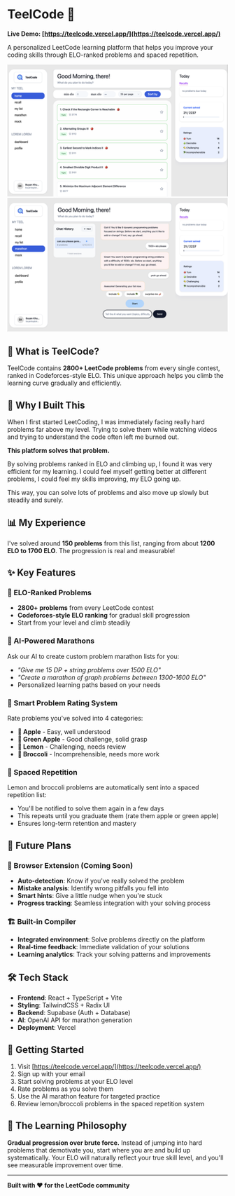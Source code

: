 # TeelCode 🧠

**Live Demo: [https://teelcode.vercel.app/](https://teelcode.vercel.app/)**

A personalized LeetCode learning platform that helps you improve your coding skills through ELO-ranked problems and spaced repetition.

![TeelCode Dashboard](1.png)
![Problem Solving Interface](2.png)

## 🎯 What is TeelCode?

TeelCode contains **2800+ LeetCode problems** from every single contest, ranked in Codeforces-style ELO. This unique approach helps you climb the learning curve gradually and efficiently.

## 🚀 Why I Built This

When I first started LeetCoding, I was immediately facing really hard problems far above my level. Trying to solve them while watching videos and trying to understand the code often left me burned out.

**This platform solves that problem.**

By solving problems ranked in ELO and climbing up, I found it was very efficient for my learning. I could feel myself getting better at different problems, I could feel my skills improving, my ELO going up.

This way, you can solve lots of problems and also move up slowly but steadily and surely.

## 📊 My Experience

I've solved around **150 problems** from this list, ranging from about **1200 ELO to 1700 ELO**. The progression is real and measurable!

## ✨ Key Features

### 🎯 ELO-Ranked Problems

- **2800+ problems** from every LeetCode contest
- **Codeforces-style ELO ranking** for gradual skill progression
- Start from your level and climb steadily

### 🤖 AI-Powered Marathons

Ask our AI to create custom problem marathon lists for you:

- _"Give me 15 DP + string problems over 1500 ELO"_
- _"Create a marathon of graph problems between 1300-1600 ELO"_
- Personalized learning paths based on your needs

### 🍎 Smart Problem Rating System

Rate problems you've solved into 4 categories:

- **🍎 Apple** - Easy, well understood
- **🍏 Green Apple** - Good challenge, solid grasp
- **🍋 Lemon** - Challenging, needs review
- **🥦 Broccoli** - Incomprehensible, needs more work

### 🔄 Spaced Repetition

Lemon and broccoli problems are automatically sent into a spaced repetition list:

- You'll be notified to solve them again in a few days
- This repeats until you graduate them (rate them apple or green apple)
- Ensures long-term retention and mastery

## 🔮 Future Plans

### 🧩 Browser Extension (Coming Soon)

- **Auto-detection**: Know if you've really solved the problem
- **Mistake analysis**: Identify wrong pitfalls you fell into
- **Smart hints**: Give a little nudge when you're stuck
- **Progress tracking**: Seamless integration with your solving process

### 🏗️ Built-in Compiler

- **Integrated environment**: Solve problems directly on the platform
- **Real-time feedback**: Immediate validation of your solutions
- **Learning analytics**: Track your solving patterns and improvements

## 🛠️ Tech Stack

- **Frontend**: React + TypeScript + Vite
- **Styling**: TailwindCSS + Radix UI
- **Backend**: Supabase (Auth + Database)
- **AI**: OpenAI API for marathon generation
- **Deployment**: Vercel

## 🚀 Getting Started

1. Visit [https://teelcode.vercel.app/](https://teelcode.vercel.app/)
2. Sign up with your email
3. Start solving problems at your ELO level
4. Rate problems as you solve them
5. Use the AI marathon feature for targeted practice
6. Review lemon/broccoli problems in the spaced repetition system

## 🎯 The Learning Philosophy

**Gradual progression over brute force.** Instead of jumping into hard problems that demotivate you, start where you are and build up systematically. Your ELO will naturally reflect your true skill level, and you'll see measurable improvement over time.

---

**Built with ❤️ for the LeetCode community**
